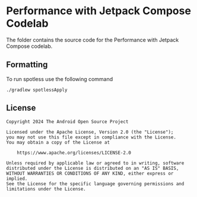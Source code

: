 # Performance with Jetpack Compose Codelab

The folder contains the source code for the Performance with Jetpack Compose codelab.

## Formatting
To run spotless use the following command
```
./gradlew spotlessApply
```

## License
```
Copyright 2024 The Android Open Source Project

Licensed under the Apache License, Version 2.0 (the "License");
you may not use this file except in compliance with the License.
You may obtain a copy of the License at

    https://www.apache.org/licenses/LICENSE-2.0

Unless required by applicable law or agreed to in writing, software
distributed under the License is distributed on an "AS IS" BASIS,
WITHOUT WARRANTIES OR CONDITIONS OF ANY KIND, either express or implied.
See the License for the specific language governing permissions and
limitations under the License.
```
